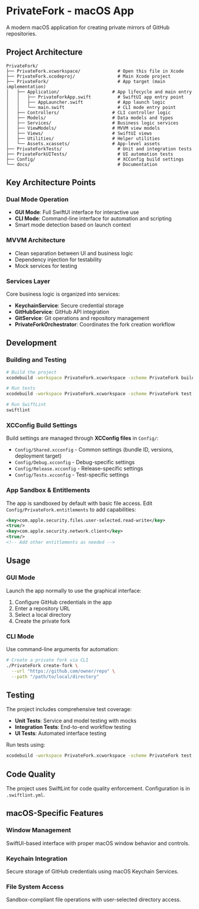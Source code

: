 # PrivateFork - macOS App

A modern macOS application for creating private mirrors of GitHub repositories.

## Project Architecture

```
PrivateFork/
├── PrivateFork.xcworkspace/              # Open this file in Xcode
├── PrivateFork.xcodeproj/                # Main Xcode project
├── PrivateFork/                          # App target (main implementation)
│   ├── Application/                    # App lifecycle and main entry
│   │   ├── PrivateForkApp.swift          # SwiftUI app entry point
│   │   ├── AppLauncher.swift             # App launch logic
│   │   └── main.swift                    # CLI mode entry point
│   ├── Controllers/                    # CLI controller logic
│   ├── Models/                         # Data models and types
│   ├── Services/                       # Business logic services
│   ├── ViewModels/                     # MVVM view models
│   ├── Views/                          # SwiftUI views
│   ├── Utilities/                      # Helper utilities
│   └── Assets.xcassets/                # App-level assets
├── PrivateForkTests/                     # Unit and integration tests
├── PrivateForkUITests/                   # UI automation tests
├── Config/                               # XCConfig build settings
└── docs/                                 # Documentation
```

## Key Architecture Points

### Dual Mode Operation
- **GUI Mode**: Full SwiftUI interface for interactive use
- **CLI Mode**: Command-line interface for automation and scripting
- Smart mode detection based on launch context

### MVVM Architecture
- Clean separation between UI and business logic
- Dependency injection for testability
- Mock services for testing

### Services Layer
Core business logic is organized into services:
- **KeychainService**: Secure credential storage
- **GitHubService**: GitHub API integration
- **GitService**: Git operations and repository management
- **PrivateForkOrchestrator**: Coordinates the fork creation workflow

## Development

### Building and Testing
```bash
# Build the project
xcodebuild -workspace PrivateFork.xcworkspace -scheme PrivateFork build

# Run tests
xcodebuild -workspace PrivateFork.xcworkspace -scheme PrivateFork test

# Run SwiftLint
swiftlint
```

### XCConfig Build Settings
Build settings are managed through **XCConfig files** in `Config/`:
- `Config/Shared.xcconfig` - Common settings (bundle ID, versions, deployment target)
- `Config/Debug.xcconfig` - Debug-specific settings  
- `Config/Release.xcconfig` - Release-specific settings
- `Config/Tests.xcconfig` - Test-specific settings

### App Sandbox & Entitlements
The app is sandboxed by default with basic file access. Edit `Config/PrivateFork.entitlements` to add capabilities:
```xml
<key>com.apple.security.files.user-selected.read-write</key>
<true/>
<key>com.apple.security.network.client</key>
<true/>
<!-- Add other entitlements as needed -->
```

## Usage

### GUI Mode
Launch the app normally to use the graphical interface:
1. Configure GitHub credentials in the app
2. Enter a repository URL
3. Select a local directory
4. Create the private fork

### CLI Mode
Use command-line arguments for automation:
```bash
# Create a private fork via CLI
./PrivateFork create-fork \
  --url "https://github.com/owner/repo" \
  --path "/path/to/local/directory"
```

## Testing

The project includes comprehensive test coverage:
- **Unit Tests**: Service and model testing with mocks
- **Integration Tests**: End-to-end workflow testing
- **UI Tests**: Automated interface testing

Run tests using:
```bash
xcodebuild -workspace PrivateFork.xcworkspace -scheme PrivateFork test
```

## Code Quality

The project uses SwiftLint for code quality enforcement. Configuration is in `.swiftlint.yml`.

## macOS-Specific Features

### Window Management
SwiftUI-based interface with proper macOS window behavior and controls.

### Keychain Integration
Secure storage of GitHub credentials using macOS Keychain Services.

### File System Access
Sandbox-compliant file operations with user-selected directory access.